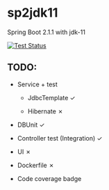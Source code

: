 # sp2jdk11
Spring Boot 2.1.1 with jdk-11

[![Test Status](https://github.com/sleski/sp2jdk11/workflows/JavaCI/badge.svg)](https://github.com/sleski/sp2jdk11/actions)

## TODO:

* Service + test

   * JdbcTemplate ✓

    * Hibernate ✗

* DBUnit ✓

* Controller test (Integration) ✓

* UI ✗

* Dockerfile ✗

* Code coverage badge
